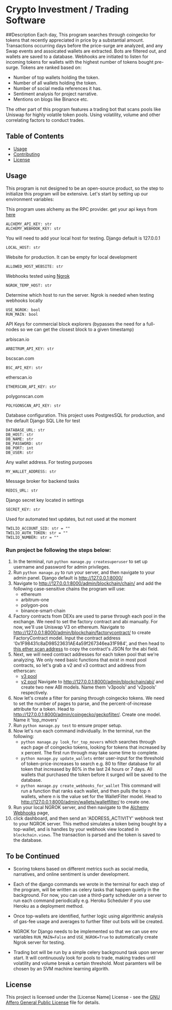# Crypto Investment / Trading Software

##Description
Each day, This program searches through coingecko for tokens that recently appreciated in price by a substantial amount.
Transactions occurring days before the price-surge are analyzed, and any Swap events and assoicated wallets are extracted.
Bots are filtered out, and wallets are saved to a database. Webhooks are initiated to listen for incoming tokens for
wallets with the highest number of tokens bought pre-surge. Tokens are ranked based on:

   - Number of top wallets holding the token.
   - Number of all wallets holding the token.
   - Number of social media references it has.
   - Sentiment analysis for project narrative.
   - Mentions on blogs like Binance etc.

The other part of this program features a trading bot that scans pools like Uniswap for highly volatile token pools.
Using volatility, volume and other correlating factors to conduct trades.

## Table of Contents

- [Usage](#usage)
- [Contributing](#contributing)
- [License](#license)


## Usage

This program is not designed to be an open-source product, so the step to initialize this program will be extensive.
Let's start by setting up our environment variables:


This program uses alchemy as the RPC provider. get your api keys from [here](https://www.alchemy.com/)

```commandline
ALCHEMY_API_KEY: str
ALCHEMY_WEBHOOK_KEY: str
```

You will need to add your local host for testing. Django default is 127.0.0.1
```commandline
LOCAL_HOST: str
```

Website for production. It can be empty for local development
```commandline
ALLOWED_HOST_WEBSITE: str
```

Webhooks tested using [Ngrok](https://ngrok.com/)
```commandline
NGROK_TEMP_HOST: str
```

Determine which host to run the server. Ngrok is needed when testing webhooks locally
```commandline
USE_NGROK: bool
RUN_MAIN: bool
```

API Keys for commercial block explorers (bypasses the need for a full-nodes so we can get the closest block to a
given timestamp)

arbiscan.io
```commandline
ARBITRUM_API_KEY: str
```
bscscan.com
```commandline
BSC_API_KEY: str
```
etherscan.io
```commandline
ETHERSCAN_API_KEY: str
```
polygonscan.com
```commandline
POLYGONSCAN_API_KEY: str
```

Database configuration. This project uses PostgresSQL for production, and the default Django SQL Lite for test 
```commandline
DATABASE_URL: str
DB_HOST: str
DB_NAME: str
DB_PASSWORD: str
DB_PORT: int
DB_USER: str
```

Any wallet address. For testing purposes
```commandline
MY_WALLET_ADDRESS: str
```

Message broker for backend tasks
```commandline
REDIS_URL: str
```
Django secret key located in settings
```commandline
SECRET_KEY: str
```

Used for automated text updates, but not used at the moment
```commandline
TWILIO_ACCOUNT_SID: str = ""
TWILIO_AUTH_TOKEN: str = ""
TWILIO_NUMBER: str = ""
```

### Run project be following the steps below:

1. In the terminal, run `python manage.py createsuperuser` to set up username and password for admin privileges.
2. Run `python manage.py` to run your server, and then navigate to your admin panel. Django default is http://127.0.0.1:8000/
3. Navigate to http://127.0.0.1:8000/admin/blockchain/chain/ and add the following case-sensitive chains the program will use:
   - ethereum
   - arbitrum-one
   - polygon-pos
   - binance-smart-chain
 4. Factory contracts from DEXs are used to parse through each pool in the exchange. We need to set the factory contract
 and abi manually. For now, we'll use Uniswap V3 on ethereum. Navigate to http://127.0.0.1:8000/admin/blockchain/factorycontract/
 to create FactoryContract model. Input the contract address '0x1F98431c8aD98523631AE4a59f267346ea31F984', and then head to
 [this ether scan address](https://etherscan.io/address/0x1F98431c8aD98523631AE4a59f267346ea31F984#code) to copy the contract's 
 JSON for the abi field.
5. Next, we will need contract addresses for each token pool that we're analyzing. We only need basic functions that exist
in most pool contracts, so let's grab a v2 and v3 contract and address from etherscan:
   - [v3 pool](https://etherscan.io/address/0x4c54ff7f1c424ff5487a32aad0b48b19cbaf087f)
   - [v2 pool](https://etherscan.io/address/0xdfc14d2af169b0d36c4eff567ada9b2e0cae044f)
 Navigate to http://127.0.0.1:8000/admin/blockchain/abi/ and create two new ABI models. Name them 'v3pools' and 'v2pools'
 respectively.
6. Now let's create a filter for parsing through coingecko tokens. We need to set the number of pages to parse, and the
percent-of-increase attribute for a token. Head to http://127.0.0.1:8000/admin/coingecko/geckofilter/. Create one model.
Name it 'top_movers'
7. Run `python manage.py test` to ensure proper setup.
8. Now let's run each command individually. In the terminal, run the following:
   - `python manage.py look_for_top_movers` which searches through each page of coingecko tokens, looking for tokens that
   increased by x percent. The first run through may take some time to complete.
   - `python manage.py update_wallets` enter user-input for the threshold of token-price-increases to search e.g. 80 to
   filter database for all token that increased by 80% in the last 24 hours or 7 days. All wallets that purchased the
   token before it surged will be saved to the database.
   - `python manage.py create_webhooks_for_wallet` This command will run a function that ranks each wallet, and then pulls
   the top n wallets, where n is the value set for the WalletFilter model. Head to http://127.0.0.1:8000/admin/wallets/walletfilter/
   to create one.
 9. Run your local NGROK server, and then navigate to the [Alchemy Webhooks](https://www.alchemy.com/webhooks) page, 
10. click dashboard, and then send an 'ADDRESS_ACTIVITY' webhook test to your NGROK server. This method simulates a token
being bought by a top-wallet, and is handles by your webhook view located in `blockchain.views`. The transaction is
parsed and the token is saved to the database.

## To be Continued
- Scoring tokens based on different metrics such as social media, narratives, and online sentiment is under development.

- Each of the django commands we wrote in the terminal for each step of the program, will be written as celery tasks that
happen quietly in the background. For now, you can use a third-party scheduler on a server to run each
command periodically e.g. Heroku Scheduler if you use Heroku as a deployment method.

- Once top-wallets are identified, further logic using algorithmic analysis of gas-fee usage and averages to further 
filter out bots will be created.

- NGROK for Django needs to be implemented so that we can use env variables `RUN_MAIN=False` and `USE_NGROK=True` to 
automatically create Ngrok server for testing.

- Trading bot will be run by a simple celery background task upon server start. It will continuously look for pools to
trade, making trades until volatility and volume break a certain threshold. Most paramters will be chosen by an SVM 
machine learning algorith.


## License

This project is licensed under the [License Name] License - see the [GNU Affero General Public License](LICENSE) file for details.
